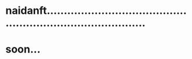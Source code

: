 # naidanft..................................................................................
# soon...
